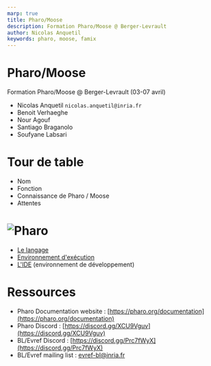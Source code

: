 ```yaml
---
marp: true
title: Pharo/Moose
description: Formation Pharo/Moose @ Berger-Levrault
author: Nicolas Anquetil
keywords: pharo, moose, famix
---
```

<!-- headingDivider: 1 -->
<!-- paginate: true -->
<!-- footer: "Pharo/Moose @ Berger-Levrault" -->

# Pharo/Moose

Formation Pharo/Moose @ Berger-Levrault
(03-07 avril)

- Nicolas Anquetil `nicolas.anquetil@inria.fr`
- Benoit Verhaeghe
- Nour Agouf
- Santiago Braganolo
- Soufyane Labsari

# Tour de table

- Nom
- Fonction
- Connaissance de Pharo / Moose
- Attentes

# ![Pharo](https://pharo.org/web/files/pharo.png)

- [Le langage](./langagePharo.html)
- [Environnement d'exécution](./execPharo.html)
- [L'IDE](./idePharo.html) (environnement de développement)

# Ressources

- Pharo Documentation website : [https://pharo.org/documentation](https://pharo.org/documentation)
- Pharo Discord : [https://discord.gg/XCU9Vguv](https://discord.gg/XCU9Vguv)
- BL/Evref Discord : [https://discord.gg/Prc7fWyX](https://discord.gg/Prc7fWyX)
- BL/Evref mailing list : [evref-bl@inria.fr](evref-bl@inria.fr)